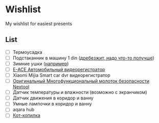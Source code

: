 # Wishlist
My wishlist for easiest presents


## List

- [ ] Термоусадка
- [ ] Подстаканник в машину 1 din ([дребезжит, надо что-то получше](https://aliexpress.ru/item/4001271879105.html))
- [ ] Зимние ушки ([например](https://ushkin-magazin.ru/catalog/modeli_180s_man/))
- [ ] [E-ACE Автомобильный видеорегистратор](https://aliexpress.ru/item/32894922089.html)
- [ ] Xiaomi Mijia Smart car dvr видеорегистратор
- [ ] [Оригинальный Многофункциональный молоток безопасности Nextool](https://aliexpress.ru/item/1005001483059623.html)
- [ ] Датчик температуры и влажности (возможно с экранчиком)
- [ ] Датчик движения в коридор и ванну
- [ ] Умные лампочки в коридор и ванну
- [ ] aqara hub
- [ ] [Кот-копилка](https://totoro-shop.ru/toilet-paper-holder-24)
